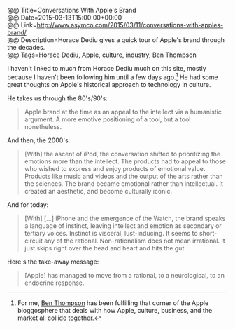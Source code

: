 @@ Title=Conversations With Apple's Brand  
@@ Date=2015-03-13T15:00:00+00:00  
@@ Link=http://www.asymco.com/2015/03/11/conversations-with-apples-brand/  
@@ Description=Horace Dediu gives a quick tour of Apple's brand through the decades.  
@@ Tags=Horace Dediu, Apple, culture, industry, Ben Thompson  

I haven't linked to much from Horace Dediu much on this site, mostly because I haven't been following him until a few days ago.[^bt] He had some great thoughts on Apple's historical approach to technology in culture. 

He takes us through the 80's/90's:
>Apple brand at the time as an appeal to the intellect via a humanistic argument. A more emotive positioning of a tool, but a tool nonetheless. 

 And then, the 2000's:
>[With] the ascent of iPod, the conversation shifted to prioritizing  the emotions more than the intellect. The products had to appeal to those who wished to express and enjoy products of emotional value. Products like music and videos and the output of the arts rather than the sciences. The brand became emotional rather than intellectual. It created an aesthetic, and become culturally iconic.

And for today:
>[With] [...] iPhone and the emergence of the Watch, the brand speaks a language of instinct, leaving intellect and emotion as secondary or tertiary voices. Instinct is visceral, lust-inducing. It seems to short-circuit any of the rational. Non-rationalism does not mean irrational. It just skips right over the head and heart and hits the gut.

Here's the take-away message:
>[Apple] has managed to move from a rational, to a neurological, to an endocrine response.

[^bt]: For me, [Ben Thompson][stratechery] has been fulfilling that corner of the Apple bloggosphere that deals with how Apple, culture, business, and the market all collide together.

[stratechery]: http://stratechery.com
